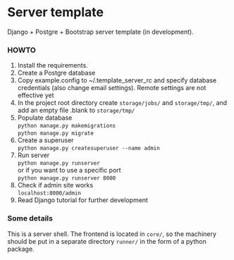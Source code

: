 # Server template
Django + Postgre + Bootstrap server template (in development).
 
### HOWTO
1. Install the requirements.
2. Create a Postgre database
3. Copy example.config to ~/.template_server_rc and specify 
database credentials (also change email settings). Remote 
settings are not effective yet
4. In the project root directory create `storage/jobs/` and `storage/tmp/`, and add an empty file .blank to `storage/tmp/`
5. Populate database   
`python manage.py makemigrations`   
`python manage.py migrate`
6. Create a superuser   
`python manage.py createsuperuser --name admin`
7. Run server   
`python manage.py runserver`   
or if you want to use a specific port    
`python manage.py runserver 8000`
8. Check if admin site works   
`localhost:8000/admin`
9. Read Django tutorial for further development

### Some details
This is a server shell. The frontend is located in `core/`, so the machinery 
should be put in a separate directory `runner/` in the form of a python package.


